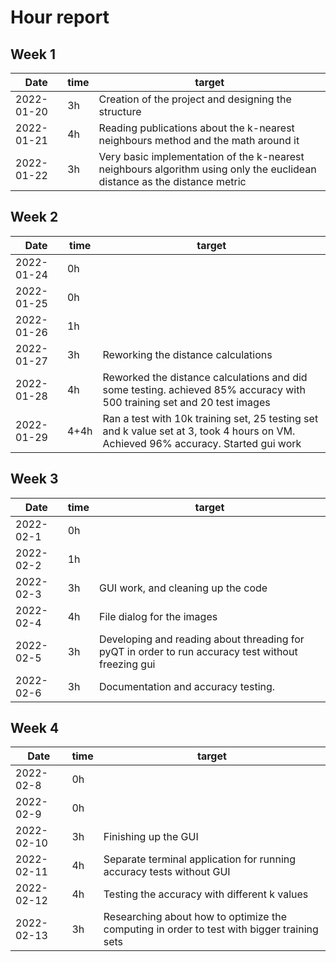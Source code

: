 #  Hour report

## Week 1

Date       | time | target |
-----------|------|--------|
2022-01-20 | 3h   | Creation of the project and designing the structure|
2022-01-21 | 4h   | Reading publications about the k-nearest neighbours method and the math around it |
2022-01-22 | 3h   | Very basic implementation of the k-nearest neighbours algorithm using only the euclidean distance as the distance metric |

## Week 2

Date       | time | target |
-----------|------|--------|
2022-01-24 | 0h   |  |
2022-01-25 | 0h   |  |
2022-01-26 | 1h   |  |
2022-01-27 | 3h   |  Reworking the distance calculations|
2022-01-28 | 4h   |  Reworked the distance calculations and did some testing. achieved 85% accuracy with 500 training set and 20 test images|
2022-01-29 | 4+4h   |  Ran a test with 10k training set, 25 testing set and k value set at 3, took 4 hours on VM. Achieved 96% accuracy. Started gui work|

## Week 3

Date       | time | target |
-----------|------|--------|
2022-02-1 | 0h   |  |
2022-02-2 | 1h   |  |
2022-02-3 | 3h   | GUI work, and cleaning up the code|
2022-02-4 | 4h   |File dialog for the images|
2022-02-5 | 3h   |Developing and reading about threading for pyQT in order to run accuracy test without freezing gui|
2022-02-6 | 3h   | Documentation and accuracy testing.|

## Week 4

Date       | time | target |
-----------|------|--------|
2022-02-8 | 0h   |  |
2022-02-9 | 0h   |  |
2022-02-10 | 3h   | Finishing up the GUI|
2022-02-11 | 4h   | Separate terminal application for running accuracy tests without GUI|
2022-02-12 | 4h   |Testing the accuracy with different k values|
2022-02-13 | 3h   | Researching about how to optimize the computing in order to test with bigger training sets|